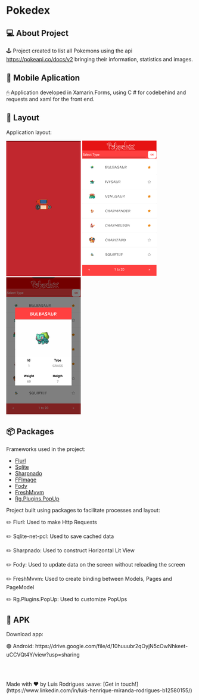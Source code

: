# Pokedex

## 💻 About Project

🕹️ Project created to list all Pokemons using the api https://pokeapi.co/docs/v2 bringing their information, statistics and images.

## 🔋 Mobile Aplication

🖱 Application developed in Xamarin.Forms, using C # for codebehind and requests and xaml for the front end.

## 🎨 Layout
Application layout:

<p float="left">
  <img src="https://github.com/lhmrodrigues/Pokedex/blob/main/Images/splash.png" width="200" />
  <img src="https://github.com/lhmrodrigues/Pokedex/blob/main/Images/initial.png" width="200" />  
  <img src="https://github.com/lhmrodrigues/Pokedex/blob/main/Images/info.png" width="200" /> 
</p>

## 📦 Packages

Frameworks used in the project:

- [Flurl][flurl]
- [Sqlite][sql]
- [Sharpnado][sharpnado]
- [FFImage][ffImage]
- [Fody][fody]
- [FreshMvvm][fresh]
- [Rg.Plugins.PopUp][rg]

 Project built using packages to facilitate processes and layout:
 
<p>✏️ Flurl: Used to make Http Requests </p>
<p>✏️ Sqlite-net-pcl: Used to save cached data </p>
<p>✏️ Sharpnado: Used to construct Horizontal Lit View </p>
<p>✏️ Fody: Used to update data on the screen without reloading the screen </p>
<p>✏️ FreshMvvm: Used to create binding between Models, Pages and PageModel </p>
<p>✏️ Rg.Plugins.PopUp: Used to customize PopUps </p>

## 📱 APK

Download app:

<p> 🟢 Android: https://drive.google.com/file/d/10huuubr2qOyjN5cOwNhkeet-uCCVQt4Y/view?usp=sharing </p>

<br />
<br />

<p>Made with ♥ by Luis Rodrigues :wave: [Get in touch!](https://www.linkedin.com/in/luis-henrique-miranda-rodrigues-b12580155/)</p>

[flurl]: https://flurl.dev/
[sql]: https://github.com/praeclarum/sqlite-net
[sharpnado]: https://github.com/roubachof/Sharpnado.Presentation.Forms
[ffImage]: https://github.com/luberda-molinet/FFImageLoading
[fody]: https://github.com/Fody/PropertyChanged
[fresh]: https://github.com/rid00z/FreshMvvm
[rg]: https://github.com/rotorgames/Rg.Plugins.Popup
[vscode]: https://code.visualstudio.com/
[rs]: https://rocketseat.com.br
